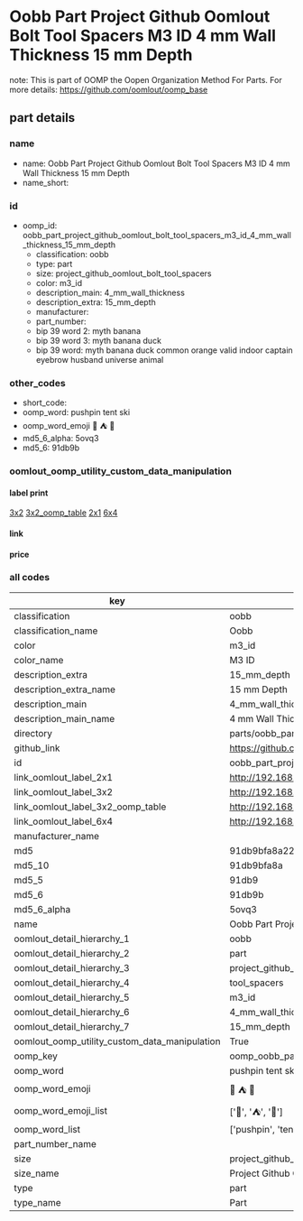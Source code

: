 # Oobb Part Project Github Oomlout Bolt Tool Spacers M3 ID 4 mm Wall Thickness 15 mm Depth  

note: This is part of OOMP the Oopen Organization Method For Parts. For more details: https://github.com/oomlout/oomp_base

##  part details
  







### name
* name: Oobb Part Project Github Oomlout Bolt Tool Spacers M3 ID 4 mm Wall Thickness 15 mm Depth
* name_short: 
### id
* oomp_id: oobb_part_project_github_oomlout_bolt_tool_spacers_m3_id_4_mm_wall_thickness_15_mm_depth
  * classification: oobb
  * type: part
  * size: project_github_oomlout_bolt_tool_spacers
  * color: m3_id
  * description_main: 4_mm_wall_thickness
  * description_extra: 15_mm_depth
  * manufacturer: 
  * part_number: 
  * bip 39 word 2: myth banana
  * bip 39 word 3: myth banana duck
  * bip 39 word: myth banana duck common orange valid indoor captain eyebrow husband universe animal

### other_codes
* short_code: 
* oomp_word: pushpin tent ski
* oomp_word_emoji :pushpin: :tent: :ski:
* md5_6_alpha: 5ovq3
* md5_6: 91db9b






### oomlout_oomp_utility_custom_data_manipulation
#### label print
[3x2](http://192.168.1.245:1112/?label=oomp%205ovq3)
[3x2_oomp_table](http://192.168.1.108:1112/?label=oomp%205ovq3)
[2x1](http://192.168.1.242:1112/?label=oomp%205ovq3)
[6x4](http://192.168.1.55:1112/?label=oomp%205ovq3)    

#### link

                              

#### price







### all codes 
| key | value |  
| --- | --- |  
| classification | oobb |  
| classification_name | Oobb |  
| color | m3_id |  
| color_name | M3 ID |  
| description_extra | 15_mm_depth |  
| description_extra_name | 15 mm Depth |  
| description_main | 4_mm_wall_thickness |  
| description_main_name | 4 mm Wall Thickness |  
| directory | parts/oobb_part_project_github_oomlout_bolt_tool_spacers_m3_id_4_mm_wall_thickness_15_mm_depth |  
| github_link | https://github.com/oomlout/oomlout_oomp_part_src/tree/main/parts/oobb_part_project_github_oomlout_bolt_tool_spacers_m3_id_4_mm_wall_thickness_15_mm_depth |  
| id | oobb_part_project_github_oomlout_bolt_tool_spacers_m3_id_4_mm_wall_thickness_15_mm_depth |  
| link_oomlout_label_2x1 | http://192.168.1.242:1112/?label=oomp%205ovq3 |  
| link_oomlout_label_3x2 | http://192.168.1.245:1112/?label=oomp%205ovq3 |  
| link_oomlout_label_3x2_oomp_table | http://192.168.1.108:1112/?label=oomp%205ovq3 |  
| link_oomlout_label_6x4 | http://192.168.1.55:1112/?label=oomp%205ovq3 |  
| manufacturer_name |  |  
| md5 | 91db9bfa8a222e63c34de2e687848c94 |  
| md5_10 | 91db9bfa8a |  
| md5_5 | 91db9 |  
| md5_6 | 91db9b |  
| md5_6_alpha | 5ovq3 |  
| name | Oobb Part Project Github Oomlout Bolt Tool Spacers M3 ID 4 mm Wall Thickness 15 mm Depth |  
| oomlout_detail_hierarchy_1 | oobb |  
| oomlout_detail_hierarchy_2 | part |  
| oomlout_detail_hierarchy_3 | project_github_bolt |  
| oomlout_detail_hierarchy_4 | tool_spacers |  
| oomlout_detail_hierarchy_5 | m3_id |  
| oomlout_detail_hierarchy_6 | 4_mm_wall_thickness |  
| oomlout_detail_hierarchy_7 | 15_mm_depth |  
| oomlout_oomp_utility_custom_data_manipulation | True |  
| oomp_key | oomp_oobb_part_project_github_oomlout_bolt_tool_spacers_m3_id_4_mm_wall_thickness_15_mm_depth |  
| oomp_word | pushpin tent ski |  
| oomp_word_emoji | :pushpin: :tent: :ski: |  
| oomp_word_emoji_list | [':pushpin:', ':tent:', ':ski:'] |  
| oomp_word_list | ['pushpin', 'tent', 'ski'] |  
| part_number_name |  |  
| size | project_github_oomlout_bolt_tool_spacers |  
| size_name | Project Github Oomlout Bolt Tool Spacers |  
| type | part |  
| type_name | Part |  
